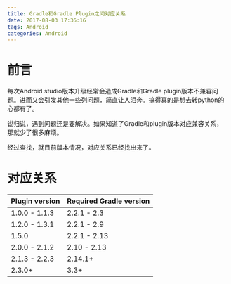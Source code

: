 ```yaml
---
title: Gradle和Gradle Plugin之间对应关系
date: 2017-08-03 17:36:16
tags: Android
categories: Android
---
```


# 前言

每次Android studio版本升级经常会造成Gradle和Gradle plugin版本不兼容问题。进而又会引发其他一些列问题，简直让人泪奔。搞得真的是想去转python的心都有了。

说归说，遇到问题还是要解决。如果知道了Gradle和plugin版本对应兼容关系，那就少了很多麻烦。

经过查找，就目前版本情况，对应关系已经找出来了。

# 对应关系

| Plugin version | Required Gradle version |
| -------------- | ----------------------- |
| 1.0.0 - 1.1.3  | 2.2.1 - 2.3             |
| 1.2.0 - 1.3.1  | 2.2.1 - 2.9             |
| 1.5.0          | 2.2.1 - 2.13            |
| 2.0.0 - 2.1.2  | 2.10 - 2.13             |
| 2.1.3 - 2.2.3  | 2.14.1+                 |
| 2.3.0+         | 3.3+                    |